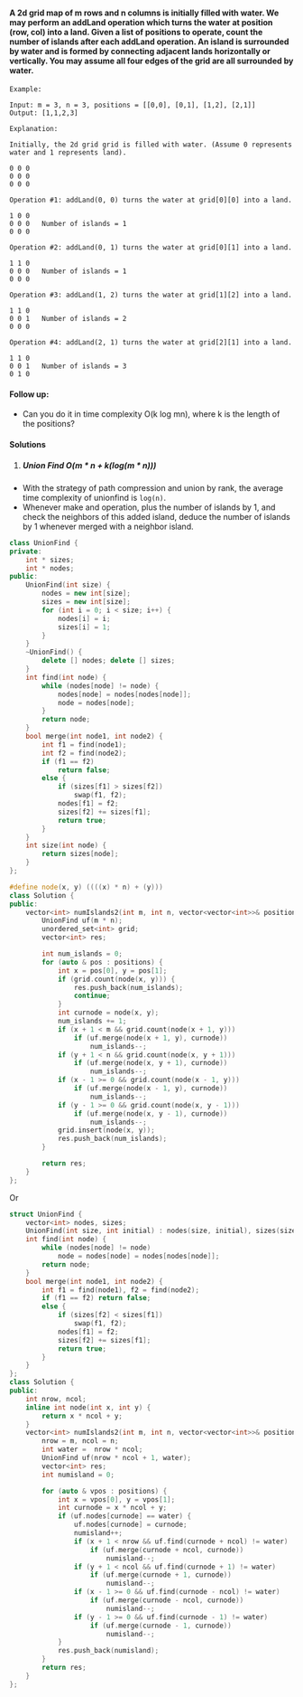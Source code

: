 #### A 2d grid map of m rows and n columns is initially filled with water. We may perform an addLand operation which turns the water at position (row, col) into a land. Given a list of positions to operate, count the number of islands after each addLand operation. An island is surrounded by water and is formed by connecting adjacent lands horizontally or vertically. You may assume all four edges of the grid are all surrounded by water.

```
Example:

Input: m = 3, n = 3, positions = [[0,0], [0,1], [1,2], [2,1]]
Output: [1,1,2,3]

Explanation:

Initially, the 2d grid grid is filled with water. (Assume 0 represents water and 1 represents land).

0 0 0
0 0 0
0 0 0

Operation #1: addLand(0, 0) turns the water at grid[0][0] into a land.

1 0 0
0 0 0   Number of islands = 1
0 0 0

Operation #2: addLand(0, 1) turns the water at grid[0][1] into a land.

1 1 0
0 0 0   Number of islands = 1
0 0 0

Operation #3: addLand(1, 2) turns the water at grid[1][2] into a land.

1 1 0
0 0 1   Number of islands = 2
0 0 0

Operation #4: addLand(2, 1) turns the water at grid[2][1] into a land.

1 1 0
0 0 1   Number of islands = 3
0 1 0
```

#### Follow up:

- Can you do it in time complexity O(k log mn), where k is the length of the positions?

#### Solutions

1. ##### Union Find O(m * n + k(log(m * n)))

- With the strategy of path compression and union by rank, the average time complexity of unionfind is `log(n)`.
- Whenever make and operation, plus the number of islands by 1, and check the neighbors of this added island, deduce the number of islands by 1 whenever merged with a neighbor island.

```cpp
class UnionFind {
private:
    int * sizes;
    int * nodes;
public:
    UnionFind(int size) {
        nodes = new int[size];
        sizes = new int[size];
        for (int i = 0; i < size; i++) {
            nodes[i] = i;
            sizes[i] = 1;
        }
    }
    ~UnionFind() {
        delete [] nodes; delete [] sizes;
    }
    int find(int node) {
        while (nodes[node] != node) {
            nodes[node] = nodes[nodes[node]];
            node = nodes[node];
        }
        return node;
    }
    bool merge(int node1, int node2) {
        int f1 = find(node1);
        int f2 = find(node2);
        if (f1 == f2)
            return false;
        else {
            if (sizes[f1] > sizes[f2])
                swap(f1, f2);
            nodes[f1] = f2;
            sizes[f2] += sizes[f1];
            return true;
        }
    }
    int size(int node) {
        return sizes[node];
    }
};

#define node(x, y) ((((x) * n) + (y)))
class Solution {
public:
    vector<int> numIslands2(int m, int n, vector<vector<int>>& positions) {
        UnionFind uf(m * n);
        unordered_set<int> grid;
        vector<int> res;

        int num_islands = 0;
        for (auto & pos : positions) {
            int x = pos[0], y = pos[1];
            if (grid.count(node(x, y))) {
                res.push_back(num_islands);
                continue;  
            }
            int curnode = node(x, y);
            num_islands += 1;
            if (x + 1 < m && grid.count(node(x + 1, y)))
                if (uf.merge(node(x + 1, y), curnode))
                    num_islands--;
            if (y + 1 < n && grid.count(node(x, y + 1)))
                if (uf.merge(node(x, y + 1), curnode))
                    num_islands--;
            if (x - 1 >= 0 && grid.count(node(x - 1, y)))
                if (uf.merge(node(x - 1, y), curnode))
                    num_islands--;
            if (y - 1 >= 0 && grid.count(node(x, y - 1)))
                if (uf.merge(node(x, y - 1), curnode))
                    num_islands--;
            grid.insert(node(x, y));
            res.push_back(num_islands);
        }

        return res;
    }
};
```


Or

```cpp
struct UnionFind {
    vector<int> nodes, sizes;
    UnionFind(int size, int initial) : nodes(size, initial), sizes(size, 1) {}
    int find(int node) {
        while (nodes[node] != node)
            node = nodes[node] = nodes[nodes[node]];
        return node;
    }
    bool merge(int node1, int node2) {
        int f1 = find(node1), f2 = find(node2);
        if (f1 == f2) return false;
        else {
            if (sizes[f2] < sizes[f1])
                swap(f1, f2);
            nodes[f1] = f2;
            sizes[f2] += sizes[f1];
            return true;
        }
    }
};
class Solution {
public:
    int nrow, ncol;
    inline int node(int x, int y) {
        return x * ncol + y;
    }
    vector<int> numIslands2(int m, int n, vector<vector<int>>& positions) {
        nrow = m, ncol = n;
        int water =  nrow * ncol;
        UnionFind uf(nrow * ncol + 1, water);
        vector<int> res;
        int numisland = 0;

        for (auto & vpos : positions) {
            int x = vpos[0], y = vpos[1];
            int curnode = x * ncol + y;
            if (uf.nodes[curnode] == water) {
                uf.nodes[curnode] = curnode;
                numisland++; 
                if (x + 1 < nrow && uf.find(curnode + ncol) != water)
                    if (uf.merge(curnode + ncol, curnode))
                        numisland--;
                if (y + 1 < ncol && uf.find(curnode + 1) != water)
                    if (uf.merge(curnode + 1, curnode))
                        numisland--;
                if (x - 1 >= 0 && uf.find(curnode - ncol) != water)
                    if (uf.merge(curnode - ncol, curnode))
                        numisland--;
                if (y - 1 >= 0 && uf.find(curnode - 1) != water)
                    if (uf.merge(curnode - 1, curnode))
                        numisland--;
            }
            res.push_back(numisland);
        }
        return res;
    }
};
```